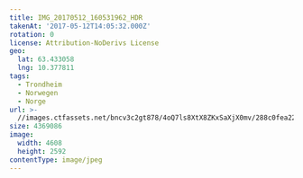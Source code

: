```yaml
---
title: IMG_20170512_160531962_HDR
takenAt: '2017-05-12T14:05:32.000Z'
rotation: 0
license: Attribution-NoDerivs License
geo:
  lat: 63.433058
  lng: 10.377811
tags:
  - Trondheim
  - Norwegen
  - Norge
url: >-
  //images.ctfassets.net/bncv3c2gt878/4oQ7ls8XtX8ZKxSaXjX0mv/288c0fea22ee5b214a819132cdacd784/img_20170512_160531962_hdr_34488563022_o
size: 4369086
image:
  width: 4608
  height: 2592
contentType: image/jpeg
---
```


